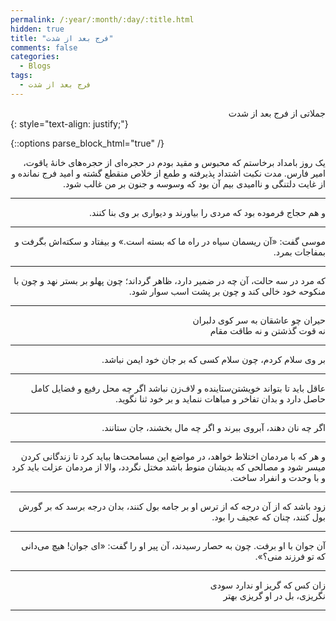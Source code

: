 ```yaml
---
permalink: /:year/:month/:day/:title.html
hidden: true
title: "فرج بعد از شدت"
comments: false
categories:
  - Blogs
tags:
  - فرج بعد از شدت
---
```


<div dir='rtl' align='right'>
جملاتی از فرج بعد از شدت
</div>
{: style="text-align: justify;"}
<br>

{::options parse_block_html="true" /}
<div dir='rtl' align='right'>
یک روز بامداد برخاستم که محبوس و مقید بودم در حجره‌ای از حجره‌های خانهٔ یاقوت، امیر فارس. مدت نکبت اشتداد پذیرفته و طمع از خلاص منقطع گشته و امید فرج نمانده و از غایت دلتنگی و ناامیدی بیم آن بود که وسوسه و جنون بر من غالب شود.

---

و هم حجاج فرموده بود که مردی را بیاورند و دیواری بر وی بنا کنند.

---

موسی گفت: «آن ریسمان سیاه در راه ما که بسته است.» و بیفتاد و سکته‌اش بگرفت و بمفاجات بمرد.

---

که مرد در سه حالت، آن چه در ضمیر دارد، ظاهر گرداند؛ چون پهلو بر بستر نهد و چون با منکوحه خود خالی کند و چون بر پشت اسب سوار شود.

---

حیران چو عاشقان به سر کوی دلبران<br>
نه قوت گذشتن و نه طاقت مقام

---

بر وی سلام کردم، چون سلام کسی که بر جان خود ایمن نباشد.

---

عاقل باید تا بتواند خویشتن‌ستاینده و لاف‌زن نباشد اگر چه محل رفیع و فضایل کامل حاصل دارد و بدان تفاخر و مباهات ننماید و بر خود ثنا نگوید.

---

اگر چه نان دهند، آبروی ببرند و اگر چه مال بخشند، جان ستانند.

---

و هر که با مردمان اختلاط خواهد، در مواضع این مسامحت‌ها بباید کرد تا زندگانی کردن میسر شود و مصالحی که بدیشان منوط باشد مختل نگردد، والا از مردمان عزلت باید کرد و با وحدت و انفراد ساخت.

---

زود باشد که از آن درجه که از ترس او بر جامه بول کنند، بدان درجه برسد که بر گورش بول کنند، چنان که عجیف را بود.

---

آن جوان با او برفت. چون به حصار رسیدند، آن پیر او را گفت: «ای جوان! هیچ می‌دانی که تو فرزند منی؟».

---

زان کس که گریز او ندارد سودی<br>
نگریزی، بل در او گریزی بهتر

---

</div>

